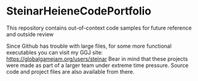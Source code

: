 # SteinarHeieneCodePortfolio
This repository contains out-of-context code samples for future reference and outside review

Since Github has trouble with large files, for some more functional executables you can visit my GGJ site:
https://globalgamejam.org/users/steinar
Bear in mind that these projects were made as part of a larger team under extreme time pressure.
Source code and project files are also available from there.